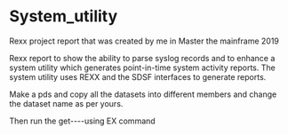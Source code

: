 # System_utility
Rexx project report that was created by me in Master the mainframe 2019 

Rexx report to show the ability to parse syslog records and to enhance a system utility which generates 
point-in-time system activity reports. The system utility uses REXX and the SDSF interfaces to generate reports.


Make a pds and copy all the datasets into different members and change the dataset name as per yours.

Then run the get----using EX command

